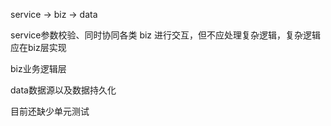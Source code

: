 service -> biz -> data

service参数校验、同时协同各类 biz 进行交互，但不应处理复杂逻辑，复杂逻辑应在biz层实现

biz业务逻辑层

data数据源以及数据持久化

目前还缺少单元测试

